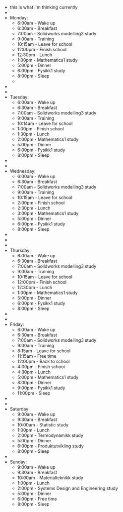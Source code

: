 - this is what i'm thinking currently
-
- Monday:
	- 6:00am - Wake up
	- 6:30am - Breakfast
	- 7:00am - Solidworks modelling3 study
	- 9:00am - Training
	- 10:15am - Leave for school
	- 12:00pm - Finish school
	- 12:30pm - Lunch
	- 1:00pm - Mathematics1 study
	- 5:00pm - Dinner
	- 6:00pm - Fysikk1 study
	- 8:00pm - Sleep
	-
-
-
- Tuesday:
	- 6:00am - Wake up
	- 6:30am - Breakfast
	- 7:00am - Solidworks modelling3 study
	- 9:00am - Training
	- 10:14am - Leave for school
	- 1:00pm - Finish school
	- 1:30pm - Lunch
	- 2:00pm - Mathematics1 study
	- 5:00pm - Dinner
	- 6:00pm - Fysikk1 study
	- 8:00pm - Sleep
-
-
- Wednesday:
	- 6:00am - Wake up
	- 6:30am - Breakfast
	- 7:00am - Solidworks modelling3 study
	- 9:00am - Training
	- 10:15am - Leave for school
	- 2:00pm - Finish school
	- 2:30pm - Lunch
	- 3:00pm - Mathematics1 study
	- 5:00pm - Dinner
	- 6:00pm - Fysikk1 study
	- 8:00pm - Sleep
-
-
-
- Thursday:
	- 6:00am - Wake up
	- 6:30am - Breakfast
	- 7:00am - Solidworks modelling3 study
	- 9:00am - Training
	- 10:15am - Leave for school
	- 12:00pm - Finish school
	- 12:30pm - Lunch
	- 1:00pm - Mathematics1 study
	- 5:00pm - Dinner
	- 6:00pm - Fysikk1 study
	- 8:00pm - Sleep
-
-
- Friday:
	- 6:00am - Wake up
	- 6:30am - Breakfast
	- 7:00am - Solidworks modelling3 study
	- 9:00am - Training
	- 8:15am - Leave for school
	- 11:15am - Free time
	- 12:00pm - Back to school
	- 4:00pm - Finish school
	- 4:30pm - Lunch
	- 5:00pm - Mathematics1 study
	- 8:00pm - Dinner
	- 9:00pm - Fysikk1 study
	- 11:00pm - Sleep
-
-
- Saturday:
	- 9:00am - Wake up
	- 9:30am - Breakfast
	- 10:00am - Statistic study
	- 1:00pm - Lunch
	- 2:00pm - Termodynamikk study
	- 5:00pm - Dinner
	- 6:00pm - Produktutvikling study
	- 8:00pm - Sleep
-
- Sunday:
	- 9:00am - Wake up
	- 9:30am - Breakfast
	- 10:00am - Materialteknikk study
	- 1:00pm - Lunch
	- 2:00pm - Systems Design and Engineering study
	- 5:00pm - Dinner
	- 6:00pm - Free time
	- 8:00pm - Sleep